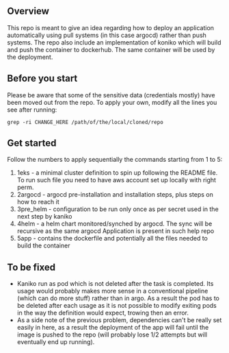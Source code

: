 ## Overview

This repo is meant to give an idea regarding how to deploy an application automatically using pull systems (in this case argocd) rather than push systems.
The repo also include an implementation of koniko which will build and push the container to dockerhub. The same container will be used by the deployment.

## Before you start

Please be aware that some of the sensitive data (credentials mostly) have been moved out from the repo. To apply your own, modify all the lines you see after running:
```
grep -ri CHANGE_HERE /path/of/the/local/cloned/repo
```

## Get started

Follow the numbers to apply sequentially the commands starting from 1 to 5:

1. 1eks - a minimal cluster definition to spin up following the README file. To run such file you need to have aws account set up locally with right perm.
2. 2argocd - argocd pre-installation and installation steps, plus steps on how to reach it
3. 3pre_helm - configuration to be run only once as per secret used in the next step by kaniko
4. 4helm - a helm chart monitored/synched by argocd. The sync will be recursive as the same argocd Application is present in such help repo
5. 5app - contains the dockerfile and potentially all the files needed to build the container


## To be fixed

- Kaniko run as pod which is not deleted after the task is completed. Its usage would probably makes more sense in a conventional pipeline (which can do more stuff) rather than in argo. As a result the pod has to be deleted after each usage as it is not possible to modify exiting pods in the way the definition would expect, trowing then an error.
- As a side note of the previous problem, dependencies can't be really set easily in here, as a result the deployment of the app will fail until the image is pushed to the repo (will probably lose 1/2 attempts but will eventually end up running).
